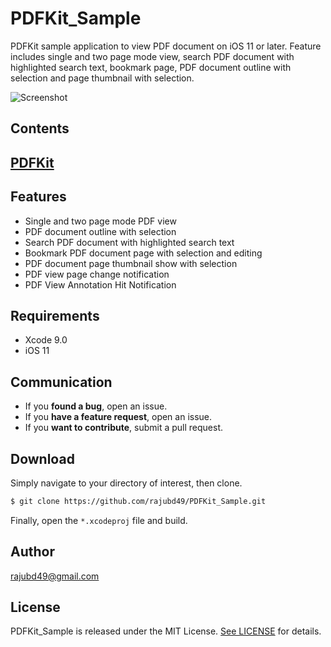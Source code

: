 # PDFKit_Sample
PDFKit sample application to view PDF document on iOS 11 or later. Feature includes single and two page mode view, search PDF document with highlighted search text, bookmark page, PDF document outline with selection and page thumbnail with selection.

![Screenshot](https://preview.ibb.co/bGWrUw/AllInOne.jpg)

## Contents

## [PDFKit](https://developer.apple.com/documentation/pdfkit)

## Features

* Single and two page mode PDF view
* PDF document outline with selection
* Search PDF document with highlighted search text
* Bookmark PDF document page with selection and editing
* PDF document page thumbnail show with selection
* PDF view page change notification 
* PDF View Annotation Hit Notification

## Requirements

* Xcode 9.0
* iOS 11

## Communication

- If you **found a bug**, open an issue.
- If you **have a feature request**, open an issue.
- If you **want to contribute**, submit a pull request.

## Download

Simply navigate to your directory of interest, then clone.

```bash
$ git clone https://github.com/rajubd49/PDFKit_Sample.git
```

Finally, open the `*.xcodeproj` file and build.

## Author

rajubd49@gmail.com

## License

PDFKit_Sample is released under the MIT License. [See LICENSE](https://github.com/rajubd49/PDFKit_Sample/blob/master/LICENSE) for details.
